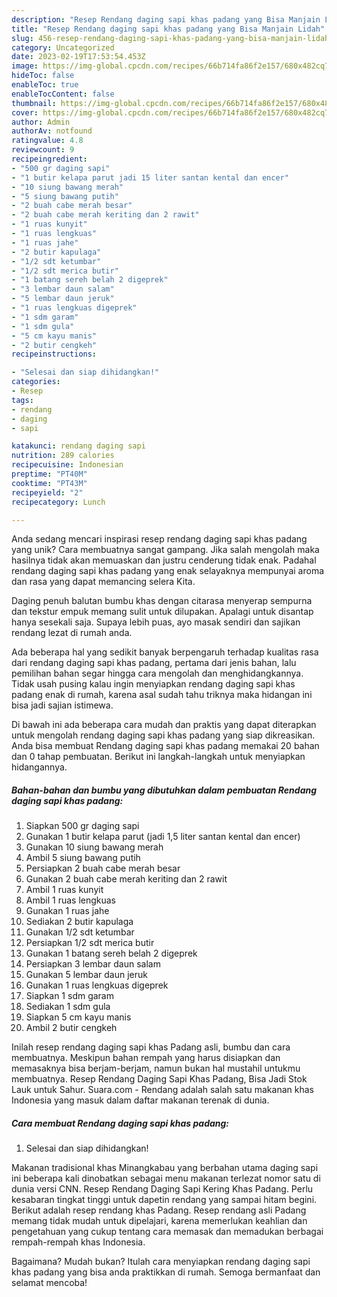 ```yaml
---
description: "Resep Rendang daging sapi khas padang yang Bisa Manjain Lidah"
title: "Resep Rendang daging sapi khas padang yang Bisa Manjain Lidah"
slug: 456-resep-rendang-daging-sapi-khas-padang-yang-bisa-manjain-lidah
category: Uncategorized
date: 2023-02-19T17:53:54.453Z
image: https://img-global.cpcdn.com/recipes/66b714fa86f2e157/680x482cq70/rendang-daging-sapi-khas-padang-foto-resep-utama.jpg
hideToc: false
enableToc: true
enableTocContent: false
thumbnail: https://img-global.cpcdn.com/recipes/66b714fa86f2e157/680x482cq70/rendang-daging-sapi-khas-padang-foto-resep-utama.jpg
cover: https://img-global.cpcdn.com/recipes/66b714fa86f2e157/680x482cq70/rendang-daging-sapi-khas-padang-foto-resep-utama.jpg
author: Admin
authorAv: notfound
ratingvalue: 4.8
reviewcount: 9
recipeingredient:
- "500 gr daging sapi"
- "1 butir kelapa parut jadi 15 liter santan kental dan encer"
- "10 siung bawang merah"
- "5 siung bawang putih"
- "2 buah cabe merah besar"
- "2 buah cabe merah keriting dan 2 rawit"
- "1 ruas kunyit"
- "1 ruas lengkuas"
- "1 ruas jahe"
- "2 butir kapulaga"
- "1/2 sdt ketumbar"
- "1/2 sdt merica butir"
- "1 batang sereh belah 2 digeprek"
- "3 lembar daun salam"
- "5 lembar daun jeruk"
- "1 ruas lengkuas digeprek"
- "1 sdm garam"
- "1 sdm gula"
- "5 cm kayu manis"
- "2 butir cengkeh"
recipeinstructions:

- "Selesai dan siap dihidangkan!"
categories:
- Resep
tags:
- rendang
- daging
- sapi

katakunci: rendang daging sapi 
nutrition: 289 calories
recipecuisine: Indonesian
preptime: "PT40M"
cooktime: "PT43M"
recipeyield: "2"
recipecategory: Lunch

---
```





Anda sedang mencari inspirasi resep rendang daging sapi khas padang yang unik? Cara membuatnya sangat gampang. Jika salah mengolah maka hasilnya tidak akan memuaskan dan justru cenderung tidak enak. Padahal rendang daging sapi khas padang yang enak selayaknya mempunyai aroma dan rasa yang dapat memancing selera Kita.





Daging penuh balutan bumbu khas dengan citarasa menyerap sempurna dan tekstur empuk memang sulit untuk dilupakan. Apalagi untuk disantap hanya sesekali saja. Supaya lebih puas, ayo masak sendiri dan sajikan rendang lezat di rumah anda.

Ada beberapa hal yang sedikit banyak berpengaruh terhadap kualitas rasa dari rendang daging sapi khas padang, pertama dari jenis bahan, lalu pemilihan bahan segar hingga cara mengolah dan menghidangkannya. Tidak usah pusing kalau ingin menyiapkan rendang daging sapi khas padang enak di rumah, karena asal sudah tahu triknya maka hidangan ini bisa jadi sajian istimewa.






Di bawah ini ada beberapa cara mudah dan praktis yang dapat diterapkan untuk mengolah rendang daging sapi khas padang yang siap dikreasikan. Anda bisa membuat Rendang daging sapi khas padang memakai 20 bahan dan 0 tahap pembuatan. Berikut ini langkah-langkah untuk menyiapkan hidangannya.

<!--inarticleads1-->

##### Bahan-bahan dan bumbu yang dibutuhkan dalam pembuatan Rendang daging sapi khas padang:

1. Siapkan 500 gr daging sapi
1. Gunakan 1 butir kelapa parut (jadi 1,5 liter santan kental dan encer)
1. Gunakan 10 siung bawang merah
1. Ambil 5 siung bawang putih
1. Persiapkan 2 buah cabe merah besar
1. Gunakan 2 buah cabe merah keriting dan 2 rawit
1. Ambil 1 ruas kunyit
1. Ambil 1 ruas lengkuas
1. Gunakan 1 ruas jahe
1. Sediakan 2 butir kapulaga
1. Gunakan 1/2 sdt ketumbar
1. Persiapkan 1/2 sdt merica butir
1. Gunakan 1 batang sereh belah 2 digeprek
1. Persiapkan 3 lembar daun salam
1. Gunakan 5 lembar daun jeruk
1. Gunakan 1 ruas lengkuas digeprek
1. Siapkan 1 sdm garam
1. Sediakan 1 sdm gula
1. Siapkan 5 cm kayu manis
1. Ambil 2 butir cengkeh


Inilah resep rendang daging sapi khas Padang asli, bumbu dan cara membuatnya. Meskipun bahan rempah yang harus disiapkan dan memasaknya bisa berjam-berjam, namun bukan hal mustahil untukmu membuatnya. Resep Rendang Daging Sapi Khas Padang, Bisa Jadi Stok Lauk untuk Sahur. Suara.com - Rendang adalah salah satu makanan khas Indonesia yang masuk dalam daftar makanan terenak di dunia. 

<!--inarticleads2-->

##### Cara membuat Rendang daging sapi khas padang:


1. Selesai dan siap dihidangkan!

Makanan tradisional khas Minangkabau yang berbahan utama daging sapi ini beberapa kali dinobatkan sebagai menu makanan terlezat nomor satu di dunia versi CNN. Resep Rendang Daging Sapi Kering Khas Padang. Perlu kesabaran tingkat tinggi untuk dapetin rendang yang sampai hitam begini. Berikut adalah resep rendang khas Padang. Resep rendang asli Padang memang tidak mudah untuk dipelajari, karena memerlukan keahlian dan pengetahuan yang cukup tentang cara memasak dan memadukan berbagai rempah-rempah khas Indonesia. 

Bagaimana? Mudah bukan? Itulah cara menyiapkan rendang daging sapi khas padang yang bisa anda praktikkan di rumah. Semoga bermanfaat dan selamat mencoba!
